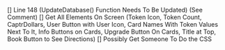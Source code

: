 [] Line 148 (UpdateDatabase() Function Needs To Be Updated) (See Comment)
[] Get All Elements On Screen (Token Icon, Token Count, CaptrDollars, User Button with User Icon, Card Names With Token Values Next To It, Info Buttons on Cards, Upgrade Button On Cards, Title at Top, Book Button to See Directions)
[] Possibly Get Someone To Do the CSS
